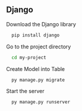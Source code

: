 ## Django

Download the Django library

```bash
  pip install django
```

Go to the project directory

```bash
  cd my-project
```

Create Model into Table

```bash
  py manage.py migrate
```

Start the server

```bash
  py manage.py runserver
```

